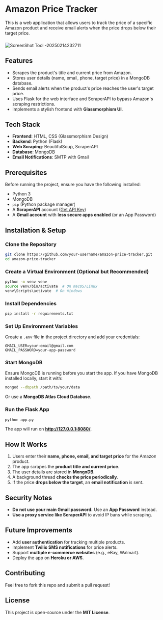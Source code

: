 # Amazon Price Tracker  

This is a web application that allows users to track the price of a specific Amazon product and receive email alerts when the price drops below their target price.  

###
![ScreenShot Tool -20250214232711](https://github.com/user-attachments/assets/958355c0-f556-4a1f-b028-e7172ab2d118)
###

## Features  
- Scrapes the product's title and current price from Amazon.  
- Stores user details (name, email, phone, target price) in a MongoDB database.  
- Sends email alerts when the product's price reaches the user's target price.  
- Uses Flask for the web interface and ScraperAPI to bypass Amazon's scraping restrictions.  
- Implements a stylish frontend with **Glassmorphism UI**.  

## Tech Stack  
- **Frontend**: HTML, CSS (Glassmorphism Design)  
- **Backend**: Python (Flask)  
- **Web Scraping**: BeautifulSoup, ScraperAPI  
- **Database**: MongoDB  
- **Email Notifications**: SMTP with Gmail  

## Prerequisites  
Before running the project, ensure you have the following installed:  
- Python 3  
- MongoDB  
- `pip` (Python package manager)  
- A **ScraperAPI** account ([Get API Key](https://www.scraperapi.com/))  
- A **Gmail account** with **less secure apps enabled** (or an App Password)  

## Installation & Setup  

### Clone the Repository  
```bash
git clone https://github.com/your-username/amazon-price-tracker.git
cd amazon-price-tracker
```

### Create a Virtual Environment (Optional but Recommended)  
```bash
python -m venv venv  
source venv/bin/activate  # On macOS/Linux  
venv\Scripts\activate  # On Windows  
```

### Install Dependencies  
```bash
pip install -r requirements.txt  
```

### Set Up Environment Variables  
Create a `.env` file in the project directory and add your credentials:  
```
GMAIL_USER=your-email@gmail.com  
GMAIL_PASSWORD=your-app-password  
```

### Start MongoDB  
Ensure MongoDB is running before you start the app. If you have MongoDB installed locally, start it with:  
```bash
mongod --dbpath /path/to/your/data  
```
Or use a **MongoDB Atlas Cloud Database**.  

### Run the Flask App  
```bash
python app.py  
```
The app will run on **http://127.0.0.1:8080/**.  

## How It Works  
1. Users enter their **name, phone, email, and target price** for the Amazon product.  
2. The app scrapes the **product title and current price**.  
3. The user details are stored in **MongoDB**.  
4. A background thread **checks the price periodically**.  
5. If the price **drops below the target**, an **email notification** is sent.  

## Security Notes  
- **Do not use your main Gmail password.** Use an **App Password** instead.  
- **Use a proxy service like ScraperAPI** to avoid IP bans while scraping.  

## Future Improvements  
- Add **user authentication** for tracking multiple products.  
- Implement **Twilio SMS notifications** for price alerts.  
- Support **multiple e-commerce websites** (e.g., eBay, Walmart).  
- Deploy the app on **Heroku or AWS**.  

## Contributing  
Feel free to fork this repo and submit a pull request!  

## License  
This project is open-source under the **MIT License**.  

